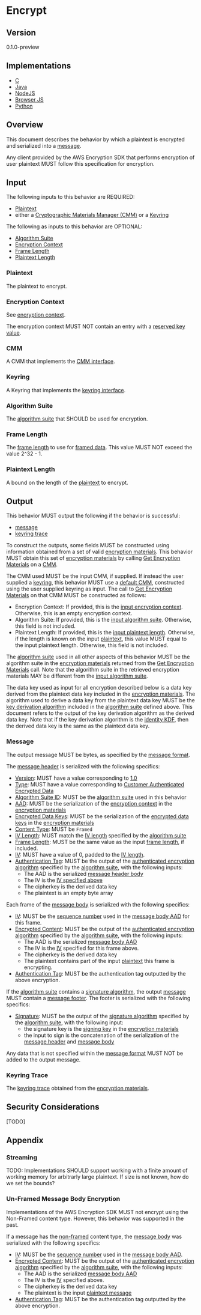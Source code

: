 [//]: # (Copyright 2019 Amazon.com, Inc. or its affiliates. All Rights Reserved.)
[//]: # (SPDX-License-Identifier: CC-BY-SA-4.0)

# Encrypt

## Version

0.1.0-preview

## Implementations

- [C](https://github.com/aws/aws-encryption-sdk-c/blob/master/source/session_encrypt.c)
- [Java](https://github.com/aws/aws-encryption-sdk-java/blob/master/src/main/java/com/amazonaws/encryptionsdk/internal/EncryptionHandler.java)
- [NodeJS](https://github.com/awslabs/aws-encryption-sdk-javascript/blob/master/modules/encrypt-node/src/encrypt.ts)
- [Browser JS](https://github.com/awslabs/aws-encryption-sdk-javascript/blob/master/modules/encrypt-browser/src/encrypt.ts)
- [Python](https://github.com/aws/aws-encryption-sdk-python/blob/master/src/aws_encryption_sdk/streaming_client.py)

## Overview

This document describes the behavior by which a plaintext is encrypted and serialized into a [message](#message.md).

Any client provided by the AWS Encryption SDK that performs encryption of user plaintext MUST follow
this specification for encryption.

## Input

The following inputs to this behavior are REQUIRED:

- [Plaintext](#plaintext)
- either a [Cryptographic Materials Manager (CMM)](cmm-interface.md) or a [Keyring](#keyring-interface.md)

The following as inputs to this behavior are OPTIONAL:

- [Algorithm Suite](#algorithm-suite)
- [Encryption Context](#encryption-context)
- [Frame Length](#frame-length)
- [Plaintext Length](#plaintext-length)

### Plaintext

The plaintext to encrypt.

### Encryption Context

See [encryption context](#structures.md#encryption-context).

The encryption context MUST NOT contain an entry with a [reserved key value](#data-structutes.md#encryption-context).

### CMM

A CMM that implements the [CMM interface](#cmm-interface.md).

### Keyring

A Keyring that implements the [keyring interface](#keyring-interface.md).

### Algorithm Suite

The [algorithm suite](#algorithm-suite.md) that SHOULD be used for encryption.

### Frame Length

The [frame length](#message-header.md#frame-length) to use for [framed data](#message-body.md).
This value MUST NOT exceed the value 2^32 - 1.

### Plaintext Length

A bound on the length of the [plaintext](#plaintext) to encrypt.

## Output

This behavior MUST output the following if the behavior is successful:

- [message](#message.md)
- [keyring trace](#structures.md#keyring-trace)

To construct the outputs, some fields MUST be constructed using information obtained
from a set of valid [encryption materials](#structures.md#encryption-materials).
This behavior MUST obtain this set of [encryption materials](#structures.md#encryption-materials)
by calling [Get Encryption Materials](#cmm-interface.md#get-encryption-materials) on a [CMM](#cmm-interface.md).

The CMM used MUST be the input CMM, if supplied.
If instead the user supplied a [keyring](#keyring-interface.md), this behavior MUST use a [default CMM](#default-cmm.md),
constructed using the user supplied keyring as input.
The call to [Get Encryption Materials](#cmm-interface.md#get-encryption-materials) on that CMM
MUST be constructed as follows:

- Encryption Context: If provided, this is the [input encryption context](#encryption-context).
  Otherwise, this is an empty encryption context.
- Algorithm Suite: If provided, this is the [input algorithm suite](#algorithm-suite).
  Otherwise, this field is not included.
- Plaintext Length: If provided, this is the [input plaintext length](#plaintext-length).
  Otherwise, if the length is known on the input [plaintext](#plaintext), this value MUST equal to
  the input plaintext length.
  Otherwise, this field is not included.

The [algorithm suite](#algorithm-suites.md) used in all other aspects of this behavior MUST be the algorithm suite in the
[encryption materials](#encryption-materials.md) returned from the [Get Encryption Materials](#cmm-interface#get-encryption-materials) call.
Note that the algorithm suite in the retrieved encryption materials MAY be different from the [input algorithm suite](#algorithm-suite).

The data key used as input for all encryption described below is a data key derived from the plaintext data key
included in the [encryption materials](#data-strucutres.md#encryption-materials).
The algorithm used to derive a data key from the plaintext data key MUST be
the [key derivation algorithm](#algorithm-suites.md#key-derivation-algorithm) included in the
[algorithm suite](#algorithm-suites.md) defined above.
This document refers to the output of the key derivation algorithm as the derived data key.
Note that if the key derivation algorithm is the [identity KDF](#algorithm-suites.md#identity-kdf),
then the derived data key is the same as the plaintext data key.

### Message

The output message MUST be bytes, as specified by the [message format](#message.md).

The [message header](#message-header.md) is serialized with the following specifics:

- [Version](#message-header.md#version): MUST have a value corresponding to [1.0](#message-header.md#supported-versions)
- [Type](#message-header.md#type): MUST have a value corresponding to [Customer Authenticated Encrypted Data](#message.md#supported-types)
- [Algorithm Suite ID](#message-header.md#algorithm-suite-id): MUST be the [algorithm suite](#algorithm-suites.md)
  used in this behavior
- [AAD](#message-header.md#aad): MUST be the serialization of the [encryption context](#structures.md#encryption-context)
  in the [encryption materials](#structures.md#encryption-materials)
- [Encrypted Data Keys](#message-header.md#encrypted-data-key): MUST be the serialization of the
  [encrypted data keys](#structures.md#encrypted-data-keys) in the [encryption materials](#structures.md#encryption-materials)
- [Content Type](#message-header.md#content-type): MUST be `Framed`
- [IV Length](#message-header.md#iv-length): MUST match the [IV length](#algorithm-suites.md#iv-length)
  specified by the [algorithm suite](#algorithm-suites.md)
- [Frame Length](#message-header.md#frame-length): MUST be the same value as the input [frame length](#frame-length),
  if included.
- [IV](#message-header.md#iv): MUST have a value of 0, padded to the [IV length](#message-header.md#iv-length).
- [Authentication Tag](#message-header.md#authentication-tag): MUST be the output of the
  [authenticated encryption algorithm](#algorithm-suites.md#encryption-algorithm)
  specified by the [algorithm suite](#algorithm-suites.md), with the following inputs:
  - The AAD is the serialized [message header body](#message-header.md#header-body)
  - The IV is the [IV specified above](#message-header.md#iv)
  - The cipherkey is the derived data key
  - The plaintext is an empty byte array

Each frame of the [message body](#message-body.md) is serialized with the following specifics:

- [IV](#message-body.md#iv): MUST be the [sequence number](#message-body-aad.md#sequence-number)
  used in the [message body AAD](#message-body-aad.md) for this frame.
- [Encrypted Content](#message-body.md#encrypted-content): MUST be the output of the [authenticated encryption algorithm](#algorithm-suites.md#encryption-algorithm)
  specified by the [algorithm suite](#algorithm-suites.md), with the following inputs:
  - The AAD is the serialized [message body AAD](#message-body-aad.md)
  - The IV is the [IV](#message-body.md#iv) specified for this frame above.
  - The cipherkey is the derived data key
  - The plaintext contains part of the input [plaintext](#plaintext) this frame is encrypting.
- [Authentication Tag](#message-body.md#authentication-tag): MUST be the authentication tag outputted by the above encryption.

If the [algorithm suite](#algorithm-suites.md) contains a [signature algorithm](#algorithm-suites.md#signature-algorithm),
the output [message](#message.md) MUST contain a [message footer](#message-footer.md).
The footer is serialized with the following specifics:

- [Signature](#message-footer.md#signature): MUST be the output of the [signature algorithm](#algorithm-suites.md#signature-algorithm)
  specified by the [algorithm suite](#algorithm-suites.md), with the following input:
  - the signature key is the [signing key](#structures.md#signing-key) in the [encryption materials](#structures.md#encryption-materials)
  - the input to sign is the concatenation of the serialization of the [message header](#message-header) and [message body](#message-body)

Any data that is not specified within the [message format](#message.md) MUST NOT be added to the output message.

### Keyring Trace

The [keyring trace](#structures.md#keyring-trace) obtained from the [encryption materials](#data-structure.md#encryption-materials).

## Security Considerations

[TODO]

## Appendix

### Streaming

TODO: Implementations SHOULD support working with a finite amount of working memory for arbitrarly large plaintext.
If size is not known, how do we set the bounds?

### Un-Framed Message Body Encryption

Implementations of the AWS Encryption SDK MUST not encrypt using the Non-Framed content type.
However, this behavior was supported in the past.

If a message has the [non-framed](#message-body.md#non-framed-data) content type,
the [message body](#message-body.md) was serialized with the following specifics:

- [IV](#message-body.md#iv):  MUST be the [sequence number](#message-body-aad.md#sequence-number)
  used in the [message body AAD](#message-body-aad.md).
- [Encrypted Content](#message-body.md#encrypted-content): MUST be the output of the [authenticated encryption algorithm](#algorithm-suites.md#encryption-algorithm)
  specified by the [algorithm suite](#algorithm-suites.md), with the following inputs:
  - The AAD is the serialized [message body AAD](#message-body-aad.md)
  - The IV is the [IV](#message-body.md#iv) specified above.
  - The cipherkey is the derived data key
  - The plaintext is the input [plaintext message](#plaintext-message)
- [Authentication Tag](#message-body.md#authentication-tag): MUST be the authentication tag outputted by the above encryption.
